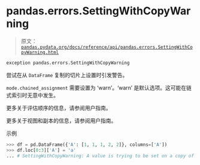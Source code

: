 # pandas.errors.SettingWithCopyWarning

> 原文：[`pandas.pydata.org/docs/reference/api/pandas.errors.SettingWithCopyWarning.html`](https://pandas.pydata.org/docs/reference/api/pandas.errors.SettingWithCopyWarning.html)

```py
exception pandas.errors.SettingWithCopyWarning
```

尝试在从 `DataFrame` 复制的切片上设置时引发警告。

`mode.chained_assignment` 需要设置为 ‘warn’。‘warn’ 是默认选项。这可能在链式索引时无意中发生。

更多关于评估顺序的信息，请参阅用户指南。

更多关于视图和副本的信息，请参阅用户指南。

示例

```py
>>> df = pd.DataFrame({'A': [1, 1, 1, 2, 2]}, columns=['A'])
>>> df.loc[0:3]['A'] = 'a' 
... # SettingWithCopyWarning: A value is trying to be set on a copy of a... 
```
